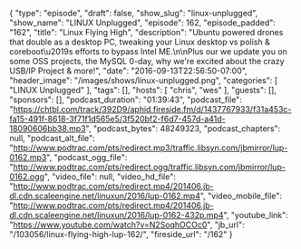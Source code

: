 {
  "type": "episode",
  "draft": false,
  "show_slug": "linux-unplugged",
  "show_name": "LINUX Unplugged",
  "episode": 162,
  "episode_padded": "162",
  "title": "Linux Flying High",
  "description": "Ubuntu powered drones that double as a desktop PC, tweaking your Linux desktop vs polish & coreboot\u2019s efforts to bypass Intel ME.\n\nPlus our we update you on some OSS projects, the MySQL 0-day, why we're excited about the crazy USB/IP Project & more!",
  "date": "2016-09-13T22:56:50-07:00",
  "header_image": "/images/shows/linux-unplugged.png",
  "categories": [
    "LINUX Unplugged"
  ],
  "tags": [],
  "hosts": [
    "chris",
    "wes"
  ],
  "guests": [],
  "sponsors": [],
  "podcast_duration": "01:39:43",
  "podcast_file": "https://chtbl.com/track/392D9/aphid.fireside.fm/d/1437767933/f31a453c-fa15-491f-8618-3f71f1d565e5/3f520bf2-f6d7-457d-a41d-18090606bb38.mp3",
  "podcast_bytes": 48249323,
  "podcast_chapters": null,
  "podcast_alt_file": "http://www.podtrac.com/pts/redirect.mp3/traffic.libsyn.com/jbmirror/lup-0162.mp3",
  "podcast_ogg_file": "http://www.podtrac.com/pts/redirect.ogg/traffic.libsyn.com/jbmirror/lup-0162.ogg",
  "video_file": null,
  "video_hd_file": "http://www.podtrac.com/pts/redirect.mp4/201406.jb-dl.cdn.scaleengine.net/linuxun/2016/lup-0162.mp4",
  "video_mobile_file": "http://www.podtrac.com/pts/redirect.mp4/201406.jb-dl.cdn.scaleengine.net/linuxun/2016/lup-0162-432p.mp4",
  "youtube_link": "https://www.youtube.com/watch?v=N2SoqhOCOc0",
  "jb_url": "/103056/linux-flying-high-lup-162/",
  "fireside_url": "/162"
}

